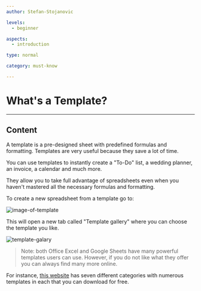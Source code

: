 ```yaml
---
author: Stefan-Stojanovic

levels:
  - beginner

aspects:
  - introduction

type: normal

category: must-know

---
```


# What's a Template?

---
## Content

A template is a pre-designed sheet with predefined formulas and formatting. Templates are very useful because they save a lot of time. 

You can use templates to instantly create a "To-Do" list, a wedding planner, an invoice, a calendar and much more.

They allow you to take full advantage of spreadsheets even when you haven't mastered all the necessary formulas and formatting.

To create a new spreadsheet from a template go to:

![image-of-template](https://img.enkipro.com/4ba213e1c2b57816cdbb9d35fdb6cf7e.png)

This will open a new tab called "Template gallery" where you can choose the template you like.

![template-galary](https://img.enkipro.com/15aab5ac55e4b78b6cc8ff1fe0f533e2.png)

> Note: both Office Excel and Google Sheets have many powerful templates users can use. However, if you do not like what they offer you can always find many more online.

For instance, [this website](https://www.goskills.com/Excel/Articles/Free-Excel-templates) has seven different categories with numerous templates in each that you can download for free.
